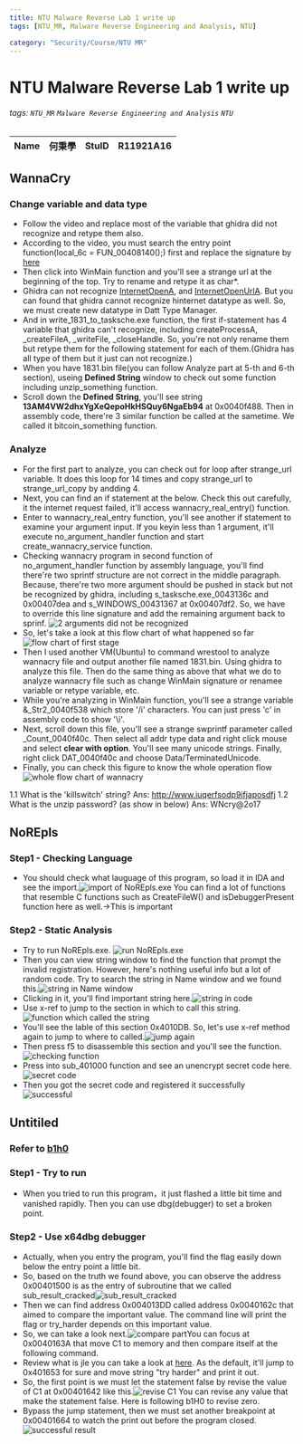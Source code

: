 ```yaml
---
title: NTU Malware Reverse Lab 1 write up
tags: [NTU_MR, Malware Reverse Engineering and Analysis, NTU]

category: "Security/Course/NTU MR"
---
```


# NTU Malware Reverse Lab 1 write up
###### tags: `NTU_MR` `Malware Reverse Engineering and Analysis` `NTU`

| Name| 何秉學 |StuID| R11921A16|
| -------- | -------- | -------- | -------- |



## WannaCry

### Change variable and data type
* Follow the video and replace most of the variable that ghidra did not recognize and retype them also.
* According to the video, you must search the entry point function(local_6c = FUN_00408140();) first and replace the signature by [here](https://learn.microsoft.com/zh-tw/windows/win32/learnwin32/winmain--the-application-entry-point)
* Then click into WinMain function and you'll see a strange url at the beginning of the top. Try to rename and retype it as char*.
* Ghidra can not recognize [InternetOpenA](https://learn.microsoft.com/en-us/windows/win32/api/wininet/nf-wininet-internetopena), and [InternetOpenUrlA](https://learn.microsoft.com/en-us/windows/win32/api/wininet/nf-wininet-internetopenurla). But you can found that ghidra cannot recognize hinternet datatype as well. So, we must create new datatype in Datt Type Manager.
* And in write_1831_to_tasksche.exe  function, the first if-statement has 4 variable that ghidra can't recognize, including createProcessA, \_createFileA, \_writeFile, \_closeHandle. So, you're not only rename them but retype them for the following statement for each of them.(Ghidra has all type of them but it just can not recognize.)
* When you have 1831.bin file(you can follow Analyze part at 5-th and 6-th section), useing **Defined String** window to check out some function including unzip_something function.
* Scroll down the **Defined String**, you'll see string **13AM4VW2dhxYgXeQepoHkHSQuy6NgaEb94** at 0x0040f488. Then in assembly code, there're 3 similar function be called at the sametime. We called it bitcoin_something function.


### Analyze
* For the first part to analyze, you can check out for loop after strange_url variable. It does this loop for 14 times and copy strange_url to strange_url_copy by andding 4.
* Next, you can find an if statement at the below. Check this out carefully, it the internet request failed, it'll access wannacry_real_entry() function.
* Enter to wannacry_real_entry function, you'll see another if statement to examine your argument input. If you keyin less than 1 argument, it'll execute no_argument_handler function and start create_wannacry_service function.
* Checking wannacry program in second function of no_argument_handler function by assembly language, you'll find there're two sprintf structure are not correct in the middle paragraph. Because, there're two more argument should be pushed in stack but not be recognized by ghidra, including s_tasksche.exe_0043136c and 0x00407dea and s_WINDOWS_00431367 at 0x00407df2. So, we have to override this line signature and add the remaining argument back to sprinf.
![2 arguments did not be recognized](https://imgur.com/HE2vWWo.png)
* So, let's take a look at this flow chart of what happened so far ![flow chart of first stage](https://imgur.com/JtLrxwf.png)
* Then I used another VM(Ubuntu) to command wrestool to analyze wannacry file and output another file named 1831.bin. Using ghidra to analyze this file. Then do the same thing as above that what we do to analyze wannacry file such as change WinMain signature or renamee variable or retype variable, etc.
* While you're analyzing in WinMain function, you'll see a strange variable &\_Str2\_0040f538 which store '/i' characters. You can just press 'c' in assembly code to show '\i'.
* Next, scroll down this file, you'll see a strange swprintf parameter called \_Count_0040f40c. Then select all addr type data and right click mouse and select **clear with option**. You'll see many unicode strings. Finally, right click DAT_0040f40c and choose Data/TerminatedUnicode.
* Finally, you can check this figure to know the whole operation flow ![whole flow chart of wannacry](https://imgur.com/P00ObJZ.png)

1.1 What is the 'killswitch' string?
Ans: http://www.iuqerfsodp9ifjaposdfj
1.2 What is the unzip password? (as show in below)
Ans: WNcry@2o17


## NoREpls
### Step1 - Checking Language
* You should check what lauguage of this program, so load it in IDA and see the import.![import of NoREpls.exe](https://imgur.com/xEoJhw4.png) You can find a lot of functions that resemble C functions such as CreateFileW() and isDebuggerPresent function here as well.->This is important

### Step2 - Static Analysis
* Try to run NoREpls.exe.
![run NoREpls.exe](https://imgur.com/2jUCFWL.png)
* Then you can view string window to find the function that prompt the invalid registration. However, here's nothing useful info but a lot of random code. Try to search the string in Name window and we found this.![string in Name window](https://imgur.com/woGONy5.png)
* Clicking in it, you'll find important string here.![string in code](https://imgur.com/iouRoVv.png)
* Use x-ref to jump to the section in which to call this string.![function which called the string](https://imgur.com/n3VTB6n.png)
* You'll see the lable of this section 0x4010DB. So, let's use x-ref method again to jump to where to called.![jump again](https://imgur.com/RZunVmt.png)
* Then press f5 to disassemble this section and you'll see the function.![checking function](https://imgur.com/EY0aPrE.png)
* Press into sub_401000 function and see an unencrypt secret code here.![secret code](https://imgur.com/b3LT1Xe.png)
* Then you got the secret code and registered it successfully![successful](https://imgur.com/OxuKg5o.png)

## Untitiled
### Refer to [b1h0](https://github.com/gabimarti/crackmes-solutions/blob/master/crackmes.one/evilprogrammer-mexican/b1h0-evilprogrammer-mexican.md)
### Step1 - Try to run
* When you tried to run this program，it just flashed a little bit time and vanished rapidly. Then you can use dbg(debugger) to set a broken point.

### Step2 - Use x64dbg debugger
* Actually, when you entry the program, you'll find the flag easily down below the entry point a little bit.
* So, based on the truth we found above, you can observe the address 0x00401500 is as the entry of subroutine that we called sub_result_cracked![sub_result_cracked](https://imgur.com/nky2a3B.png)
* Then we can find address 0x004013DD called address 0x0040162c that aimed to compare the important value. The command line will print the flag or try_harder depends on this important value.
* So, we can take a look next.![compare part](https://imgur.com/oa1XQpK.png)You can focus at 0x0040163A that move C1 to memory and then compare itself at the following command.
* Review what is jle you can take a look at [here](https://www.796t.com/content/1547538585.html). As the default, it'll jump to 0x401653 for sure and move string "try harder" and print it out.
* So, the first point is we must let the statement false by revise the value of C1 at 0x00401642 like this.![revise C1](https://imgur.com/tw2Ajit.png) You can revise any value that make the statement false. Here is following b1H0 to revise zero.
* Bypass the jump statement, then we must set another breakpoint at 0x00401664 to watch the print out before the program closed.![successful result](https://imgur.com/Px3WhS4.png)